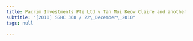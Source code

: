 ```yaml
---
title: Pacrim Investments Pte Ltd v Tan Mui Keow Claire and another
subtitle: "[2010] SGHC 368 / 22\_December\_2010"
tags: null

---
```


